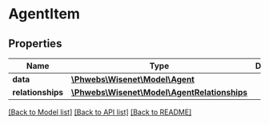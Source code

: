 # AgentItem

## Properties
Name | Type | Description | Notes
------------ | ------------- | ------------- | -------------
**data** | [**\Phwebs\Wisenet\Model\Agent**](Agent.md) |  | [optional] 
**relationships** | [**\Phwebs\Wisenet\Model\AgentRelationships**](AgentRelationships.md) |  | [optional] 

[[Back to Model list]](../../README.md#documentation-for-models) [[Back to API list]](../../README.md#documentation-for-api-endpoints) [[Back to README]](../../README.md)

